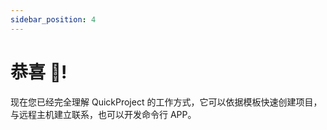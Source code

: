 ```yaml
---
sidebar_position: 4
---
```


# 恭喜 💐!

现在您已经完全理解 QuickProject 的工作方式，它可以依据模板快速创建项目，与远程主机建立联系，也可以开发命令行 APP。
